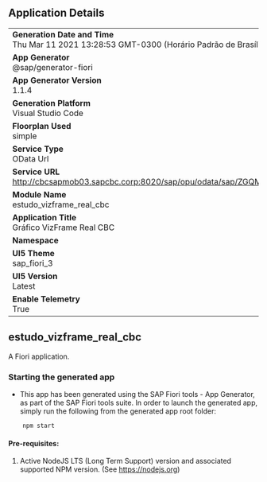 ## Application Details
|               |
| ------------- |
|**Generation Date and Time**<br>Thu Mar 11 2021 13:28:53 GMT-0300 (Horário Padrão de Brasília)|
|**App Generator**<br>@sap/generator-fiori|
|**App Generator Version**<br>1.1.4|
|**Generation Platform**<br>Visual Studio Code|
|**Floorplan Used**<br>simple|
|**Service Type**<br>OData Url|
|**Service URL**<br>http://cbcsapmob03.sapcbc.corp:8020/sap/opu/odata/sap/ZGQM_APTDIA_SRV/
|**Module Name**<br>estudo_vizframe_real_cbc|
|**Application Title**<br>Gráfico VizFrame Real CBC|
|**Namespace**<br>|
|**UI5 Theme**<br>sap_fiori_3|
|**UI5 Version**<br>Latest|
|**Enable Telemetry**<br>True|

## estudo_vizframe_real_cbc

A Fiori application.

### Starting the generated app

-   This app has been generated using the SAP Fiori tools - App Generator, as part of the SAP Fiori tools suite.  In order to launch the generated app, simply run the following from the generated app root folder:

```
    npm start
```


#### Pre-requisites:

1. Active NodeJS LTS (Long Term Support) version and associated supported NPM version.  (See https://nodejs.org)


